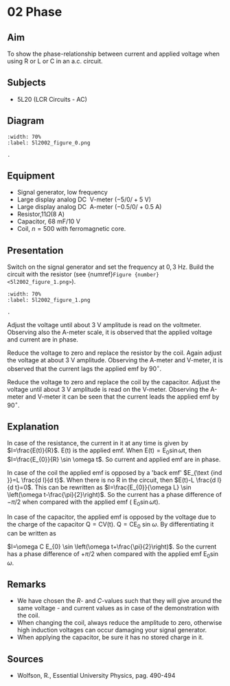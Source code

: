# 02 Phase 
    
  
## Aim   
 To show the phase-relationship between current and applied voltage when using R or L or C in an a.c. circuit.    
  
## Subjects   
* 5L20 (LCR Circuits - AC)   

## Diagram
   
```{figure} figures/figure_0.png
:width: 70%  
:label: 5l2002_figure_0.png  

. 
```
     
  
## Equipment   
 *  Signal generator, low frequency 
 *  Large display analog DC $\mathrm{~V}$-meter ($-5/0/+5\mathrm{~V}$) 
 *  Large display analog DC $\mathrm{~A}$-meter ($-0.5/0/+0.5\mathrm{~A}$) 
 *  Resistor,$11\Omega$($8\mathrm{~A}$) 
 *  Capacitor, $68\mathrm{~mF}/10\mathrm{~V}$ 
 *  Coil, $n=500$ with ferromagnetic core.
     
  
## Presentation   
Switch on the signal generator and set the frequency at $0,3 \mathrm{~Hz}$. Build the circuit with the resistor (see {numref}`Figure {number} <5l2002_figure_1.png>`).  
```{figure} figures/figure_1.png
:width: 70%  
:label: 5l2002_figure_1.png  

. 
```
Adjust the voltage until about $3 \mathrm{~V}$ amplitude is read on the voltmeter. Observing also the A-meter scale, it is observed that the applied voltage and current are in phase.

Reduce the voltage to zero and replace the resistor by the coil. Again adjust the voltage at about $3 \mathrm{~V}$ amplitude. Observing the $\mathrm{A}$-meter and $\mathrm{V}$-meter, it is observed that the current lags the applied emf by $90^{\circ}$.

Reduce the voltage to zero and replace the coil by the capacitor. Adjust the voltage until about $3 \mathrm{~V}$ amplitude is read on the $\mathrm{V}$-meter. Observing the A-meter and $\mathrm{V}$-meter it can be seen that the current leads the applied emf by $90^{\circ}$.
  
## Explanation   
In case of the resistance, the current in it at any time is given by $I=\frac{E(t)}{R}$. $\mathrm{E}(\mathrm{t})$ is the applied emf. When $\mathrm{E}(\mathrm{t})=\mathrm{E}_{0} \sin \omega \mathrm{t}$, then $I=\frac{E_{0}}{R} \sin \omega t$. So current and applied emf are in phase.

In case of the coil the applied emf is opposed by a 'back emf' $E_{\text {ind }}=L \frac{d I}{d t}$. When there is no $\mathrm{R}$ in the circuit, then $E(t)-L \frac{d I}{d t}=0$. This can be rewritten as $I=\frac{E_{0}}{\omega L} \sin \left(\omega t-\frac{\pi}{2}\right)$. So the current has a phase difference of $-\pi / 2$ when compared with the applied emf ( $\left.\mathrm{E}_{0} \sin \omega \mathrm{t}\right)$.

In case of the capacitor, the applied emf is opposed by the voltage due to the charge of the capacitor $\mathrm{Q}=\mathrm{CV}(\mathrm{t})$. $\mathrm{Q}=\mathrm{CE}_{0}$ sin $\omega$. By differentiating it can be written as

$I=\omega C E_{0} \sin \left(\omega t+\frac{\pi}{2}\right)$. So the current has a phase difference of $+\pi / 2$ when compared with the applied emf $\mathrm{E}_{0} \sin \omega$. 
  
## Remarks
 *  We have chosen the $R$- and $C$-values such that they will give around the same voltage - and current values as in case of the demonstration with the coil. 
 *  When changing the coil, always reduce the amplitude to zero, otherwise high induction voltages can occur damaging your signal generator. 
 *  When applying the capacitor, be sure it has no stored charge in it.
   
  
## Sources
 *  Wolfson, R., Essential University Physics, pag. 490-494
  